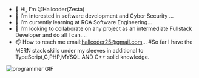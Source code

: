 - 👋 Hi, I’m @Hallcoder(Zesta)
- 👀 I’m interested in software development and Cyber Security ...
- 🌱 I’m currently learning at RCA Software Engineering...
- 💞️ I’m looking to collaborate on any project as an intermediate Fullstack Developer and do all I can....
- 📫 How to reach me email:hallcoder25@gmail.com...
#So far I have the MERN stack skills under my sleeves in additional to TypeScript,C,PHP,MYSQL AND C++ solid knowledge.
<div>
  <img src='https://c.tenor.com/NOYF3f82b_gAAAAC/programmer.gif' alt="programmer GIF"/>
</div>
<!---
Hallcoder/Hallcoder is a ✨ special ✨ repository because its `README.md` (this file) appears on your GitHub profile.
You can click the Preview link to take a look at your changes.
--->
